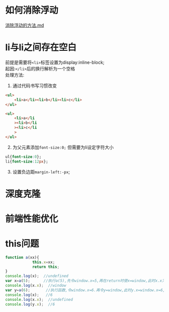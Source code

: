 # 如何消除浮动

[消除浮动的方法.md](file:///E:/前端知识整理/css/消除浮动的方法.md)
# li与li之间存在空白
前提是需要将`<li>`标签设置为display:inline-block;  
起因:`</li>`后的换行解析为一个空格  
处理方法:
1. 通过代码书写习惯改变

```html
<ul>
    <li>a</li><li>b</li><li>c</li>
</ul>

<ul>
    <li>a</li
    ><li>b</li
    ><li>c</li
    >
</ul>
```
2. 为父元素添加`font-size:0;`  但需要为li设定字符大小

```css
ul{font-size:0};
li{font-size:12px};
```
3. 设置负边距`margin-left:-px`;


# 深度克隆

# 前端性能优化
# this问题
```JavaScript
function a(xx){
            this.x=xx;
            return this;
}
console.log(x);  //undefined
var x=a(5);      //执行a(5),先令window.x=5,再在return时使x=window,此时x.x为window
console.log(x.x);  //window
var y=a(6);       //执行函数,令window.x=6.再令y=window,此时y.x=window.x=6,x.x=6.x  undefined
console.log(x);   //6
console.log(x.x);  //undefined
console.log(y.x);  //6
```